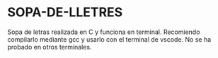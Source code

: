 # SOPA-DE-LLETRES

Sopa de letras realizada en C y funciona en terminal. Recomiendo compilarlo mediante gcc y usarlo con el terminal de vscode. No se ha probado en otros terminales. 
